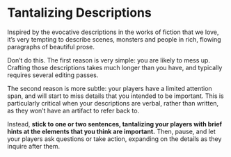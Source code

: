 # Tantalizing Descriptions

Inspired by the evocative descriptions in the works of fiction that we love, it’s very tempting to describe scenes, monsters and people in rich, flowing paragraphs of beautiful prose.

Don’t do this. The first reason is very simple: you are likely to mess up. Crafting those descriptions takes much longer than you have, and typically requires several editing passes.

The second reason is more subtle: your players have a limited attention span, and will start to miss details that you intended to be important. This is particularly critical when your descriptions are verbal, rather than written, as they won’t have an artifact to refer back to.

Instead, **stick to one or two sentences, tantalizing your players with brief hints at the elements that you think are important.** Then, pause, and let your players ask questions or take action, expanding on the details as they inquire after them.

